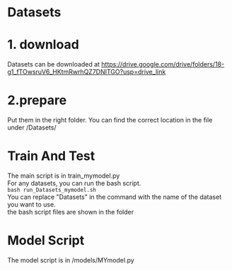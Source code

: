 
Datasets
=
# 1. download
Datasets can be downloaded at https://drive.google.com/drive/folders/18-g1_fTOwsruV6_HKtmRwrhQZ7DNITGO?usp=drive_link
# 2.prepare
Put them in the right folder. You can find the correct location in the file under /Datasets/

Train And Test
=
The main script is in train_mymodel.py<br>
For any datasets, you can run the bash script.<br>
`bash run_Datasets_mymodel.sh`<br>
You can replace "Datasets" in the command with the name of the dataset you want to use.<br>
the bash script files are shown in the folder<br>

Model Script
=
The model script is in /models/MYmodel.py<br>
